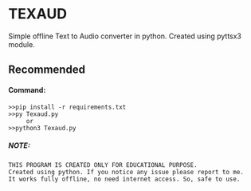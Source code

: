# TEXAUD
Simple offline Text to Audio converter in python. Created using pyttsx3 module.

## Recommended

#### Command:  

    >>pip install -r requirements.txt 
    >>py Texaud.py
         or
    >>python3 Texaud.py

##### NOTE:

    THIS PROGRAM IS CREATED ONLY FOR EDUCATIONAL PURPOSE.
    Created using python. If you notice any issue please report to me.
    It works fully offline, no need internet access. So, safe to use. 
    
